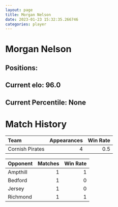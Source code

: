 ```yaml
---  
layout: page  
title: Morgan Nelson  
date: 2023-01-23 15:32:35.266746  
categories: player  
---
```

# Morgan Nelson

## Positions: 

## Current elo: 96.0

## Current Percentile: None

# Match History


| Team            |   Appearances |   Win Rate |
|:----------------|--------------:|-----------:|
| Cornish Pirates |             4 |        0.5 |

| Opponent   |   Matches |   Win Rate |
|:-----------|----------:|-----------:|
| Ampthill   |         1 |          1 |
| Bedford    |         1 |          0 |
| Jersey     |         1 |          0 |
| Richmond   |         1 |          1 |